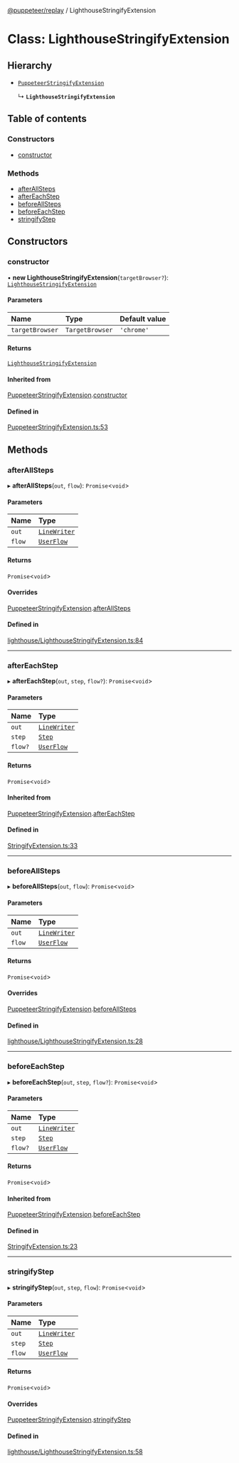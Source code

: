 [@puppeteer/replay](../README.md) / LighthouseStringifyExtension

# Class: LighthouseStringifyExtension

## Hierarchy

- [`PuppeteerStringifyExtension`](PuppeteerStringifyExtension.md)

  ↳ **`LighthouseStringifyExtension`**

## Table of contents

### Constructors

- [constructor](LighthouseStringifyExtension.md#constructor)

### Methods

- [afterAllSteps](LighthouseStringifyExtension.md#afterallsteps)
- [afterEachStep](LighthouseStringifyExtension.md#aftereachstep)
- [beforeAllSteps](LighthouseStringifyExtension.md#beforeallsteps)
- [beforeEachStep](LighthouseStringifyExtension.md#beforeeachstep)
- [stringifyStep](LighthouseStringifyExtension.md#stringifystep)

## Constructors

### constructor

• **new LighthouseStringifyExtension**(`targetBrowser?`): [`LighthouseStringifyExtension`](LighthouseStringifyExtension.md)

#### Parameters

| Name            | Type            | Default value |
| :-------------- | :-------------- | :------------ |
| `targetBrowser` | `TargetBrowser` | `'chrome'`    |

#### Returns

[`LighthouseStringifyExtension`](LighthouseStringifyExtension.md)

#### Inherited from

[PuppeteerStringifyExtension](PuppeteerStringifyExtension.md).[constructor](PuppeteerStringifyExtension.md#constructor)

#### Defined in

[PuppeteerStringifyExtension.ts:53](https://github.com/puppeteer/replay/blob/main/src/PuppeteerStringifyExtension.ts#L53)

## Methods

### afterAllSteps

▸ **afterAllSteps**(`out`, `flow`): `Promise`\<`void`\>

#### Parameters

| Name   | Type                                           |
| :----- | :--------------------------------------------- |
| `out`  | [`LineWriter`](../interfaces/LineWriter.md)    |
| `flow` | [`UserFlow`](../interfaces/Schema.UserFlow.md) |

#### Returns

`Promise`\<`void`\>

#### Overrides

[PuppeteerStringifyExtension](PuppeteerStringifyExtension.md).[afterAllSteps](PuppeteerStringifyExtension.md#afterallsteps)

#### Defined in

[lighthouse/LighthouseStringifyExtension.ts:84](https://github.com/puppeteer/replay/blob/main/src/lighthouse/LighthouseStringifyExtension.ts#L84)

---

### afterEachStep

▸ **afterEachStep**(`out`, `step`, `flow?`): `Promise`\<`void`\>

#### Parameters

| Name    | Type                                           |
| :------ | :--------------------------------------------- |
| `out`   | [`LineWriter`](../interfaces/LineWriter.md)    |
| `step`  | [`Step`](../modules/Schema.md#step)            |
| `flow?` | [`UserFlow`](../interfaces/Schema.UserFlow.md) |

#### Returns

`Promise`\<`void`\>

#### Inherited from

[PuppeteerStringifyExtension](PuppeteerStringifyExtension.md).[afterEachStep](PuppeteerStringifyExtension.md#aftereachstep)

#### Defined in

[StringifyExtension.ts:33](https://github.com/puppeteer/replay/blob/main/src/StringifyExtension.ts#L33)

---

### beforeAllSteps

▸ **beforeAllSteps**(`out`, `flow`): `Promise`\<`void`\>

#### Parameters

| Name   | Type                                           |
| :----- | :--------------------------------------------- |
| `out`  | [`LineWriter`](../interfaces/LineWriter.md)    |
| `flow` | [`UserFlow`](../interfaces/Schema.UserFlow.md) |

#### Returns

`Promise`\<`void`\>

#### Overrides

[PuppeteerStringifyExtension](PuppeteerStringifyExtension.md).[beforeAllSteps](PuppeteerStringifyExtension.md#beforeallsteps)

#### Defined in

[lighthouse/LighthouseStringifyExtension.ts:28](https://github.com/puppeteer/replay/blob/main/src/lighthouse/LighthouseStringifyExtension.ts#L28)

---

### beforeEachStep

▸ **beforeEachStep**(`out`, `step`, `flow?`): `Promise`\<`void`\>

#### Parameters

| Name    | Type                                           |
| :------ | :--------------------------------------------- |
| `out`   | [`LineWriter`](../interfaces/LineWriter.md)    |
| `step`  | [`Step`](../modules/Schema.md#step)            |
| `flow?` | [`UserFlow`](../interfaces/Schema.UserFlow.md) |

#### Returns

`Promise`\<`void`\>

#### Inherited from

[PuppeteerStringifyExtension](PuppeteerStringifyExtension.md).[beforeEachStep](PuppeteerStringifyExtension.md#beforeeachstep)

#### Defined in

[StringifyExtension.ts:23](https://github.com/puppeteer/replay/blob/main/src/StringifyExtension.ts#L23)

---

### stringifyStep

▸ **stringifyStep**(`out`, `step`, `flow`): `Promise`\<`void`\>

#### Parameters

| Name   | Type                                           |
| :----- | :--------------------------------------------- |
| `out`  | [`LineWriter`](../interfaces/LineWriter.md)    |
| `step` | [`Step`](../modules/Schema.md#step)            |
| `flow` | [`UserFlow`](../interfaces/Schema.UserFlow.md) |

#### Returns

`Promise`\<`void`\>

#### Overrides

[PuppeteerStringifyExtension](PuppeteerStringifyExtension.md).[stringifyStep](PuppeteerStringifyExtension.md#stringifystep)

#### Defined in

[lighthouse/LighthouseStringifyExtension.ts:58](https://github.com/puppeteer/replay/blob/main/src/lighthouse/LighthouseStringifyExtension.ts#L58)

